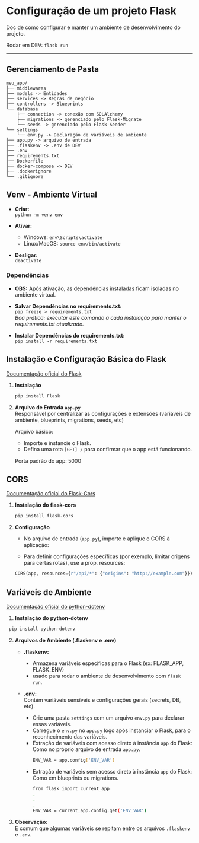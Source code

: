 # Configuração de um projeto Flask

Doc de como configurar e manter um ambiente de desenvolvimento do projeto.

Rodar em DEV: `flask run`

---

## Gerenciamento de Pasta

````
meu_app/
├── middlewares
├── models -> Entidades 
├── services -> Regras de negócio 
├── controllers -> Blueprints 
└── database
    ├── connection -> conexão com SQLAlchemy
    ├── migrations -> gerenciado pelo Flask-Migrate 
    └── seeds -> gerenciado pelo Flask-Seeder 
└── settings
    └── env.py -> Declaração de variáveis de ambiente 
├── app.py -> arquivo de entrada
├── .flaskenv -> .env de DEV
├── .env
├── requirements.txt
├── Dockerfile 
├── docker-compose -> DEV
├── .dockerignore
└── .gitignore
````

## Venv - Ambiente Virtual

- **Criar:**  
  `python -m venv env`

- **Ativar:**  
  - Windows: `env\Scripts\activate`  
  - Linux/MacOS: `source env/bin/activate`  

- **Desligar:**  
  `deactivate`

### Dependências

- **OBS:** Após ativação, as dependências instaladas ficam isoladas no ambiente virtual.

- **Salvar Dependências no requirements.txt:**  
  `pip freeze > requirements.txt`  
  _Boa prática: executar este comando a cada instalação para manter o requirements.txt atualizado._

- **Instalar Dependências do requirements.txt:**  
  `pip install -r requirements.txt`

## Instalação e Configuração Básica do Flask

[Documentação oficial do Flask](https://flask.palletsprojects.com/en/stable/)

1. **Instalação**  
   ```bash
   pip install Flask
   ```

2. **Arquivo de Entrada `app.py`**   
   Responsável por centralizar as configurações e extensões (variáveis de ambiente, blueprints, migrations, seeds, etc)

   Arquivo básico:
      - Importe e instancie o Flask.
      - Defina uma rota `[GET] /` para confirmar que o app está funcionando.
        
   Porta padrão do app: 5000

## CORS
[Documentação oficial do Flask-Cors](https://pypi.org/project/flask-cors/)

1. **Instalação do flask-cors**  
   ```bash
   pip install flask-cors
   ```

2. **Configuração**  
   - No arquivo de entrada (`app.py`), importe e aplique o CORS à aplicação:

   - Para definir configurações específicas (por exemplo, limitar origens para certas rotas), use a prop. resources:
   ```python
   CORS(app, resources={r"/api/*": {"origins": "http://example.com"}})
   ```

## Variáveis de Ambiente
[Documentação oficial do python-dotenv](https://pypi.org/project/python-dotenv/)

1. **Instalação do python-dotenv**  
  ```bash
   pip install python-dotenv
   ```

2. **Arquivos de Ambiente (.flaskenv e .env)**  
   - **.flaskenv:**  
      - Armazena variáveis específicas para o Flask (ex: FLASK_APP, FLASK_ENV)
      - usado para rodar o ambiente de desenvolvimento com `flask run`.
     
   - **.env:**  
     Contém variáveis sensíveis e configurações gerais (secrets, DB, etc).  
     - Crie uma pasta `settings` com um arquivo `env.py` para declarar essas variáveis.
     - Carregue o `env.py` no `app.py` logo após instanciar o Flask, para o reconhecimento das variáveis.
     - Extração de variáveis com acesso direto à instância `app` do Flask:   
          Como no próprio arquivo de entrada `app.py`.
          ```bash
          ENV_VAR = app.config['ENV_VAR']
          ```
     - Extração de variáveis sem acesso direto à instância `app` do Flask:   
          Como em blueprints ou migrations.
          ```bash
          from flask import current_app
          .
          .
          .
          ENV_VAR = current_app.config.get('ENV_VAR')
          ```

3. **Observação:**  
   É comum que algumas variáveis se repitam entre os arquivos `.flaskenv` e `.env`.  
